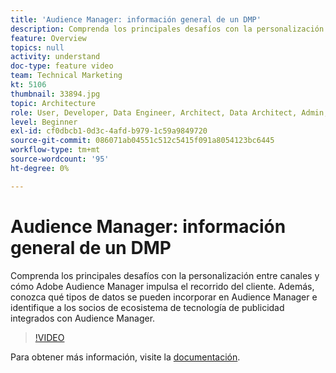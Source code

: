 ```yaml
---
title: 'Audience Manager: información general de un DMP'
description: Comprenda los principales desafíos con la personalización entre canales y cómo Adobe Audience Manager impulsa el recorrido del cliente. Además, conozca qué tipos de datos se pueden incorporar en Audience Manager e identifique a los socios de ecosistema de tecnología de publicidad integrados con Audience Manager.
feature: Overview
topics: null
activity: understand
doc-type: feature video
team: Technical Marketing
kt: 5106
thumbnail: 33894.jpg
topic: Architecture
role: User, Developer, Data Engineer, Architect, Data Architect, Admin, Leader
level: Beginner
exl-id: cf0dbcb1-0d3c-4afd-b979-1c59a9849720
source-git-commit: 086071ab04551c512c5415f091a8054123bc6445
workflow-type: tm+mt
source-wordcount: '95'
ht-degree: 0%

---
```


# Audience Manager: información general de un DMP

Comprenda los principales desafíos con la personalización entre canales y cómo Adobe Audience Manager impulsa el recorrido del cliente. Además, conozca qué tipos de datos se pueden incorporar en Audience Manager e identifique a los socios de ecosistema de tecnología de publicidad integrados con Audience Manager.

>[!VIDEO](https://video.tv.adobe.com/v/33894/?quality=12)

Para obtener más información, visite la [documentación](https://experienceleague.adobe.com/docs/audience-manager/user-guide/overview/aam-overview.html?lang=es).
